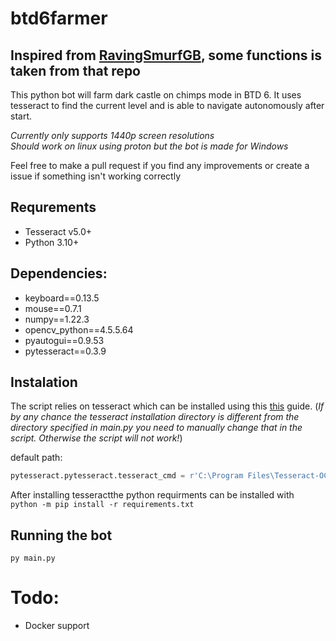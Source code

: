 # btd6farmer
## Inspired from [RavingSmurfGB](https://github.com/RavingSmurfGB/Py_AutoBloons), some functions is taken from that repo


This python bot will farm dark castle on chimps mode in BTD 6. It uses tesseract to find the current level and is able to navigate autonomously after start.

*Currently only supports 1440p screen resolutions*\
*Should work on linux using proton but the bot is made for Windows*

Feel free to make a pull request if you find any improvements or create a issue if something isn't working correctly
## Requrements
- Tesseract v5.0+
- Python 3.10+

## Dependencies:
- keyboard==0.13.5
- mouse==0.7.1
- numpy==1.22.3
- opencv_python==4.5.5.64
- pyautogui==0.9.53
- pytesseract==0.3.9

## Instalation
The script relies on tesseract which can be installed using this [this](https://github.com/UB-Mannheim/tesseract/wiki) guide. 
(*If by any chance the tesseract installation directory is different from the directory specified in main.py you need to manually change that in the script. Otherwise the script will not work!*)

default path:
```py
pytesseract.pytesseract.tesseract_cmd = r'C:\Program Files\Tesseract-OCR\tesseract.exe'
```

After installing tesseractthe python requirments can be installed with\
`python -m pip install -r requirements.txt`

## Running the bot
`py main.py`



# Todo:
- Docker support
